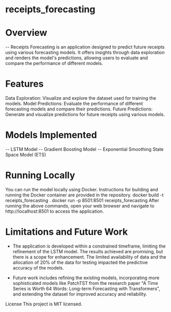 # receipts_forecasting


# Overview
-- Receipts Forecasting is an application designed to predict future receipts using various forecasting models. It offers insights through data exploration and renders the model's predictions, allowing users to evaluate and compare the performance of different models.

# Features
Data Exploration: Visualize and explore the dataset used for training the models.
Model Predictions: Evaluate the performance of different forecasting models and compare their predictions.
Future Predictions: Generate and visualize predictions for future receipts using various models.

# Models Implemented
-- LSTM Model
-- Gradient Boosting Model
-- Exponential Smoothing State Space Model (ETS)

# Running Locally
You can run the model locally using Docker. Instructions for building and running the Docker container are provided in the repository.
docker build -t receipts_forecasting .
docker run -p 8501:8501 receipts_forecasting
After running the above commands, open your web browser and navigate to http://localhost:8501 to access the application.

# Limitations and Future Work
- The application is developed within a constrained timeframe, limiting the refinement of the LSTM model. The results achieved are promising, but there is a scope for enhancement. The limited availability of data and the allocation of 20% of the data for testing impacted the predictive accuracy of the models.

- Future work includes refining the existing models, incorporating more sophisticated models like PatchTST from the research paper "A Time Series is Worth 64 Words: Long-term Forecasting with Transformers", and extending the dataset for improved accuracy and reliability.


License
This project is MIT licensed.

